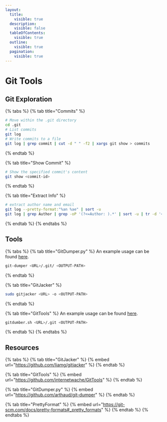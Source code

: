 ```yaml
---
layout:
  title:
    visible: true
  description:
    visible: false
  tableOfContents:
    visible: true
  outline:
    visible: true
  pagination:
    visible: true
---
```


# Git Tools

## Git Exploration

{% tabs %}
{% tab title="Commits" %}
```bash
# Move within the .git directory
cd .git
# List commits
git log
# Write commits to a file
git log | grep commit | cut -d " " -f2 | xargs git show > commits
```
{% endtab %}

{% tab title="Show Commit" %}
```bash
# Show the specified commit's content
git show <commit-id>
```
{% endtab %}

{% tab title="Extract Info" %}
```bash
# extract author name and email
git log --pretty-format:"%an %ae" | sort -u
git log | grep Author | grep -oP '(?<=Author: ).*' | sort -u | tr -d '<>'
```
{% endtab %}
{% endtabs %}

## Tools

{% tabs %}
{% tab title="GitDumper.py" %}
An example usage can be found [here](https://cspanias.github.io/posts/HTB-Pilgrimage/#initial-foothold).

```bash
git-dumper <URL>/.git/ <OUTPUT-PATH>
```
{% endtab %}

{% tab title="GitJacker" %}
```bash
sudo gitjacker <URL> -o <OUTPUT-PATH>
```
{% endtab %}

{% tab title="GitTools" %}
An example usage can be found [here](https://cspanias.github.io/posts/THM-Git-Happens/#33-git-repositories-and-gittools).

```bash
gitdumber.sh <URL>/.git <OUTPUT-PATH>
```
{% endtab %}
{% endtabs %}

## Resources

{% tabs %}
{% tab title="GitJacker" %}
{% embed url="https://github.com/liamg/gitjacker" %}
{% endtab %}

{% tab title="GitTools" %}
{% embed url="https://github.com/internetwache/GitTools" %}
{% endtab %}

{% tab title="GitDumper.py" %}
{% embed url="https://github.com/arthaud/git-dumper" %}
{% endtab %}

{% tab title="PrettyFormat" %}
{% embed url="https://git-scm.com/docs/pretty-formats#_pretty_formats" %}
{% endtab %}
{% endtabs %}
